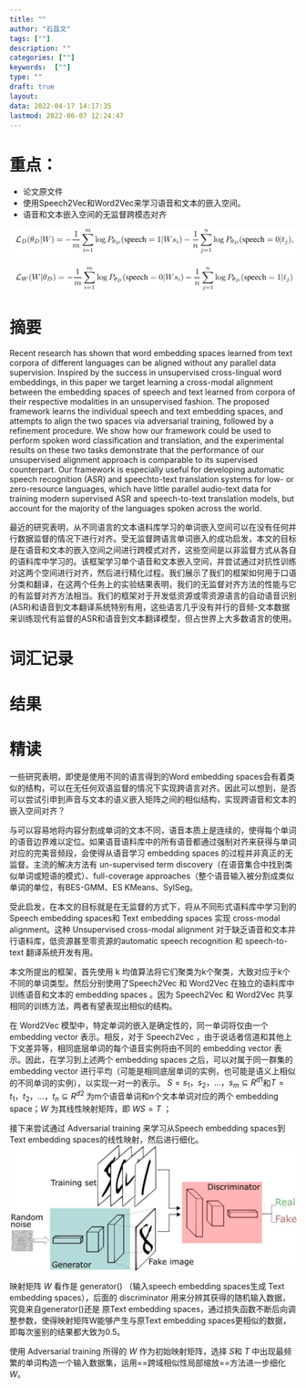 ```yaml
---
title: ""
author: "石昌文"
tags: [""]
description: ""
categories: [""]
keywords:  [""]
type: ""
draft: true
layout: 
data: 2022-04-17 14:17:35
lastmod: 2022-06-07 12:24:47
---
```


# 重点：

- 论文原文件
- 使用Speech2Vec和Word2Vec来学习语音和文本的嵌入空间。
- 语音和文本嵌入空间的无监督跨模态对齐

![]({14}_@Unsupervised%20Cross-Modal%20Alignment%20of%20Speech%20and%20Text%20Embedding%20Spaces.assets/image-20220304010515.png)

![]({14}_@Unsupervised%20Cross-Modal%20Alignment%20of%20Speech%20and%20Text%20Embedding%20Spaces.assets/image-20220304010527.png)

# 摘要

Recent research has shown that word embedding spaces learned from text corpora of different languages can be aligned without any parallel data supervision. Inspired by the success in unsupervised cross-lingual word embeddings, in this paper we target learning a cross-modal alignment between the embedding spaces of speech and text learned from corpora of their respective modalities in an unsupervised fashion. The proposed framework learns the individual speech and text embedding spaces, and attempts to align the two spaces via adversarial training, followed by a refinement procedure. We show how our framework could be used to perform spoken word classification and translation, and the experimental results on these two tasks demonstrate that the performance of our unsupervised alignment approach is comparable to its supervised counterpart. Our framework is especially useful for developing automatic speech recognition (ASR) and speechto-text translation systems for low- or zero-resource languages, which have little parallel audio-text data for training modern supervised ASR and speech-to-text translation models, but account for the majority of the languages spoken across the world.

最近的研究表明，从不同语言的文本语料库学习的单词嵌入空间可以在没有任何并行数据监督的情况下进行对齐。受无监督跨语言单词嵌入的成功启发，本文的目标是在语音和文本的嵌入空间之间进行跨模式对齐，这些空间是以非监督方式从各自的语料库中学习的。该框架学习单个语音和文本嵌入空间，并尝试通过对抗性训练对这两个空间进行对齐，然后进行精化过程。我们展示了我们的框架如何用于口语分类和翻译，在这两个任务上的实验结果表明，我们的无监督对齐方法的性能与它的有监督对齐方法相当。我们的框架对于开发低资源或零资源语言的自动语音识别(ASR)和语音到文本翻译系统特别有用，这些语言几乎没有并行的音频-文本数据来训练现代有监督的ASR和语音到文本翻译模型，但占世界上大多数语言的使用。

# 词汇记录

# 结果

# 精读

一些研究表明，即使是使用不同的语言得到的Word embedding  spaces会有着类似的结构，可以在无任何双语监督的情况下实现跨语言对齐。因此可以想到，是否可以尝试引申到声音与文本的语义嵌入矩阵之间的相似结构，实现跨语音和文本的嵌入空间对齐？

与可以容易地将内容分割成单词的文本不同，语音本质上是连续的，使得每个单词的语音边界难以定位。如果语音语料库中的所有语音都通过强制对齐来获得与单词对应的完美音频段，会使得从语音学习 embedding  spaces 的过程并非真正的无监督。主流的解决方法有 un-supervised term discovery（在语音集合中找到类似单词或短语的模式）、full-coverage approaches（整个语音输入被分割成类似单词的单位，有BES-GMM、ES KMeans、SylSeg。

受此启发，在本文的目标就是在无监督的方式下，将从不同形式语料库中学习到的Speech embedding  spaces和 Text embedding  spaces 实现 cross-modal alignment。这种 Unsupervised cross-modal alignment 对于缺乏语音和文本并行语料库，低资源甚至零资源的automatic speech recognition 和 speech-to-text 翻译系统开发有用。

本文所提出的框架，首先使用 k 均值算法将它们聚类为k个聚类，大致对应于k个不同的单词类型。然后分别使用了Speech2Vec 和 Word2Vec 在独立的语料库中训练语音和文本的 embedding  spaces 。因为 Speech2Vec 和 Word2Vec 共享相同的训练方法，两者有望表现出相似的结构。

在 Word2Vec 模型中，特定单词的嵌入是确定性的，同一单词将仅由一个 embedding  vector 表示。相反，对于 Speech2Vec ，由于说话者信道和其他上下文差异等，相同底层单词的每个语音实例将由不同的 embedding  vector 表示。因此，在学习到上述两个 embedding  spaces 之后，可以对属于同一群集的embedding  vector 进行平均（可能是相同底层单词的实例，也可能是语义上相似的不同单词的实例），以实现一对一的表示。 $S={s_{1}，s_{2}，…，s_{m}}⊆ R^{d1}$和$T={t_{1}，t_{2}，…，t_{n}}⊆ R^{d2}$ 为m个语音单词和n个文本单词对应的两个 embedding  space；$W$ 为其线性映射矩阵，即 $WS=T$ ；

接下来尝试通过 Adversarial training 来学习从Speech embedding  spaces到 Text embedding  spaces的线性映射，然后进行细化。![]({14}_@Unsupervised%20Cross-Modal%20Alignment%20of%20Speech%20and%20Text%20Embedding%20Spaces.assets/image-20220304012822.jpeg)

映射矩阵 $W$ 看作是 generator() （输入speech embedding  spaces生成 Text embedding  spaces），后面的 discriminator 用来分辨其获得的随机输入数据，究竟来自generator()还是 原Text embedding  spaces，通过损失函数不断后向调整参数，使得映射矩阵W能够产生与原Text embedding  spaces更相似的数据，即每次鉴别的结果都大致为0.5。

使用 Adversarial training 所得的 $W$ 作为初始映射矩阵，选择 $S$和 $T$ 中出现最频繁的单词构造一个输入数据集，运用==跨域相似性局部缩放==方法进一步细化$W$。

